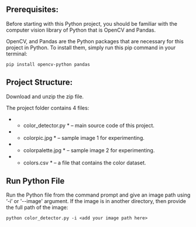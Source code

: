 ## Prerequisites:
Before starting with this Python project, 
you should be familiar with the computer vision library of Python
that is OpenCV and Pandas.

OpenCV, and Pandas are the Python packages that are necessary for this project in Python.
To install them, simply run this pip command in your terminal:

` pip install opencv-python pandas `

## Project Structure:
Download and unzip the zip file.

The project folder contains 4 files:

- * color_detector.py * – main source code of this project.
- * colorpic.jpg * – sample image 1 for experimenting.
- * colorpalette.jpg * – sample image 2 for experimenting.
- * colors.csv * – a file that contains the color dataset.

## Run Python File

Run the Python file from the command prompt and give an image path using ‘-i’ or '--image' argument. If the image is in another directory, then provide the full path of the image:

` python color_detector.py -i <add your image path here> `
